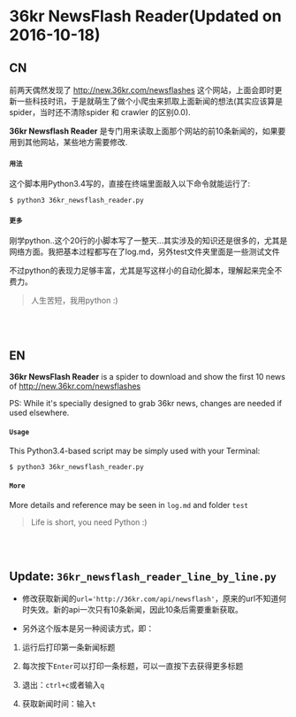 #	36kr NewsFlash Reader(Updated on 2016-10-18)

##	CN

前两天偶然发现了 http://new.36kr.com/newsflashes 这个网站，上面会即时更新一些科技时讯，于是就萌生了做个小爬虫来抓取上面新闻的想法(其实应该算是spider，当时还不清除spider 和 crawler 的区别0.0).

**36kr Newsflash Reader** 是专门用来读取上面那个网站的前10条新闻的，如果要用到其他网站，某些地方需要修改.

####	`用法`

这个脚本用Python3.4写的，直接在终端里面敲入以下命令就能运行了:

`$ python3 36kr_newsflash_reader.py`

####	`更多`

刚学python..这个20行的小脚本写了一整天...其实涉及的知识还是很多的，尤其是网络方面。我把基本过程都写在了log.md，另外test文件夹里面是一些测试文件

不过python的表现力足够丰富，尤其是写这样小的自动化脚本，理解起来完全不费力。

> 人生苦短，我用python :)

<br/><br/>

##	EN

**36kr NewsFlash Reader** is a spider to download and show the first 10 news of http://new.36kr.com/newsflashes

PS: While it's specially designed to grab 36kr news, changes are needed if used elsewhere.

####	`Usage`

This Python3.4-based script may be simply used with your Terminal:

`$ python3 36kr_newsflash_reader.py`

####	`More`

More details and reference may be seen in `log.md` and folder `test`

> Life is short, you need Python :)

<br/><br/>

##	Update: `36kr_newsflash_reader_line_by_line.py`

*	修改获取新闻的`url='http://36kr.com/api/newsflash'`，原来的url不知道何时失效。新的api一次只有10条新闻，因此10条后需要重新获取。

*	另外这个版本是另一种阅读方式，即：

1.	运行后打印第一条新闻标题

2.	每次按下`Enter`可以打印一条标题，可以一直按下去获得更多标题

3.	退出：`ctrl+c`或者输入`q`

4.	获取新闻时间：输入`t`


